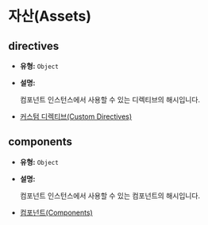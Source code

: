 # 자산(Assets)

## directives

- **유형:** `Object`

- **설명:**

    컴포넌트 인스턴스에서 사용할 수 있는 디렉티브의 해시입니다.

- [커스텀 디렉티브(Custom Directives)](../guide/custom-directive.html)

## components

- **유형:** `Object`

- **설명:**

    컴포넌트 인스턴스에서 사용할 수 있는 컴포넌트의 해시입니다.

- [컴포넌트(Components)](../guide/component-basics.html)
